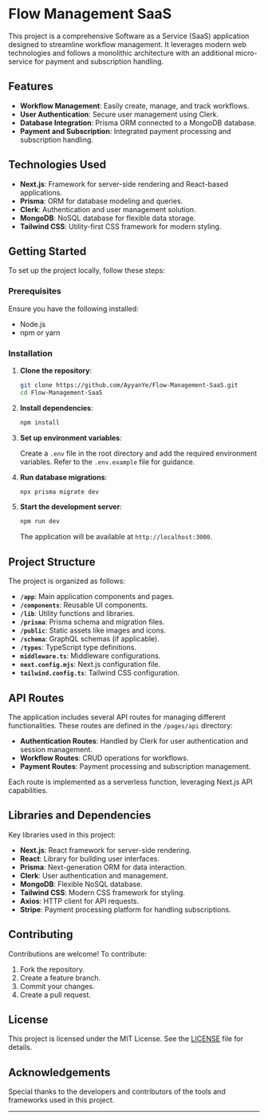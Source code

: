# Flow Management SaaS

This project is a comprehensive Software as a Service (SaaS) application designed to streamline workflow management. It leverages modern web technologies and follows a monolithic architecture with an additional micro-service for payment and subscription handling.

## Features

- **Workflow Management**: Easily create, manage, and track workflows.
- **User Authentication**: Secure user management using Clerk.
- **Database Integration**: Prisma ORM connected to a MongoDB database.
- **Payment and Subscription**: Integrated payment processing and subscription handling.

## Technologies Used

- **Next.js**: Framework for server-side rendering and React-based applications.
- **Prisma**: ORM for database modeling and queries.
- **Clerk**: Authentication and user management solution.
- **MongoDB**: NoSQL database for flexible data storage.
- **Tailwind CSS**: Utility-first CSS framework for modern styling.

## Getting Started

To set up the project locally, follow these steps:

### Prerequisites

Ensure you have the following installed:

- Node.js
- npm or yarn

### Installation

1. **Clone the repository**:

   ```bash
   git clone https://github.com/AyyanYe/Flow-Management-SaaS.git
   cd Flow-Management-SaaS
   ```

2. **Install dependencies**:

   ```bash
   npm install
   ```

3. **Set up environment variables**:

   Create a `.env` file in the root directory and add the required environment variables. Refer to the `.env.example` file for guidance.

4. **Run database migrations**:

   ```bash
   npx prisma migrate dev
   ```

5. **Start the development server**:

   ```bash
   npm run dev
   ```

   The application will be available at `http://localhost:3000`.

## Project Structure

The project is organized as follows:

- **`/app`**: Main application components and pages.
- **`/components`**: Reusable UI components.
- **`/lib`**: Utility functions and libraries.
- **`/prisma`**: Prisma schema and migration files.
- **`/public`**: Static assets like images and icons.
- **`/schema`**: GraphQL schemas (if applicable).
- **`/types`**: TypeScript type definitions.
- **`middleware.ts`**: Middleware configurations.
- **`next.config.mjs`**: Next.js configuration file.
- **`tailwind.config.ts`**: Tailwind CSS configuration.

## API Routes

The application includes several API routes for managing different functionalities. These routes are defined in the `/pages/api` directory:

- **Authentication Routes**: Handled by Clerk for user authentication and session management.
- **Workflow Routes**: CRUD operations for workflows.
- **Payment Routes**: Payment processing and subscription management.

Each route is implemented as a serverless function, leveraging Next.js API capabilities.

## Libraries and Dependencies

Key libraries used in this project:

- **Next.js**: React framework for server-side rendering.
- **React**: Library for building user interfaces.
- **Prisma**: Next-generation ORM for data interaction.
- **Clerk**: User authentication and management.
- **MongoDB**: Flexible NoSQL database.
- **Tailwind CSS**: Modern CSS framework for styling.
- **Axios**: HTTP client for API requests.
- **Stripe**: Payment processing platform for handling subscriptions.

## Contributing

Contributions are welcome! To contribute:

1. Fork the repository.
2. Create a feature branch.
3. Commit your changes.
4. Create a pull request.

## License

This project is licensed under the MIT License. See the [LICENSE](./LICENSE) file for details.

## Acknowledgements

Special thanks to the developers and contributors of the tools and frameworks used in this project.

---

